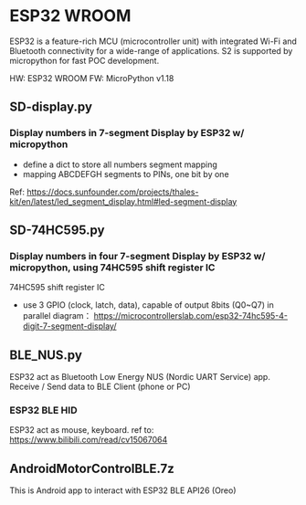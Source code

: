 # ESP32 WROOM

ESP32 is a feature-rich MCU (microcontroller unit) with integrated Wi-Fi and Bluetooth connectivity for a wide-range of applications.
S2 is supported by micropython for fast POC development.

HW: ESP32 WROOM
FW: MicroPython v1.18


## SD-display.py
### Display numbers in 7-segment Display by ESP32 w/ micropython


- define a dict to store all numbers segment mapping
- mapping ABCDEFGH segments to PINs, one bit by one

Ref: https://docs.sunfounder.com/projects/thales-kit/en/latest/led_segment_display.html#led-segment-display

## SD-74HC595.py
### Display numbers in four 7-segment Display by ESP32 w/ micropython, using 74HC595 shift register IC

74HC595 shift register IC
- use 3 GPIO (clock, latch, data), capable of output 8bits (Q0~Q7) in parallel
diagram：
https://microcontrollerslab.com/esp32-74hc595-4-digit-7-segment-display/

## BLE_NUS.py
ESP32 act as Bluetooth Low Energy NUS (Nordic UART Service) app. Receive / Send data to BLE Client (phone or PC)

### ESP32 BLE HID
ESP32 act as mouse, keyboard. ref to: https://www.bilibili.com/read/cv15067064

## AndroidMotorControlBLE.7z 
This is Android app to interact with ESP32 BLE
API26 (Oreo)

